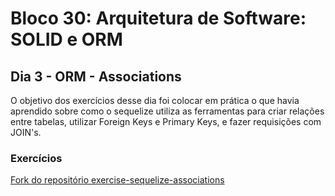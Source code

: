 # Bloco 30: Arquitetura de Software: SOLID e ORM

## Dia 3 - ORM - Associations

O objetivo dos exercícios desse dia foi colocar em prática o que havia aprendido sobre como o sequelize utiliza as ferramentas para criar relações entre tabelas, utilizar Foreign Keys e Primary Keys, e fazer requisições com JOIN's.

### Exercícios

[Fork do repositório exercise-sequelize-associations](https://github.com/gabrielanebbia/exercise-sequelize-associations)
